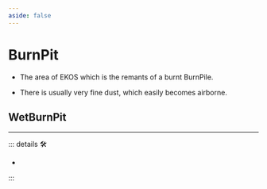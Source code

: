 ```yaml
---
aside: false
---
```

# BurnPit

- The area of EKOS which is the remants of a burnt BurnPile.

- There is usually very fine dust, which easily becomes airborne.  

## WetBurnPit

---

<!-- =================================================== -->
<!-- =================================================== -->
<!-- =================================================== -->
<!-- =================================================== -->
<!-- =================================================== -->
::: details 🛠

-

:::
